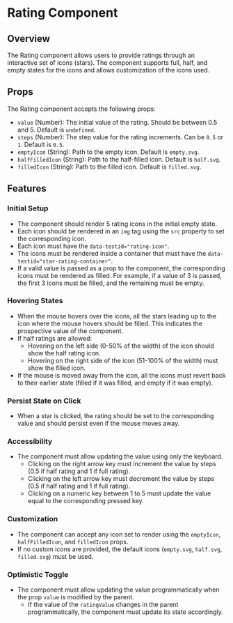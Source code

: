 # Rating Component

## Overview

The Rating component allows users to provide ratings through an interactive set of icons (stars). The component supports full, half, and empty states for the icons and allows customization of the icons used.

## Props

The Rating component accepts the following props:

- `value` (Number): The initial value of the rating. Should be between 0.5 and 5. Default is `undefined`.
- `steps` (Number): The step value for the rating increments. Can be `0.5` or `1`. Default is `0.5`.
- `emptyIcon` (String): Path to the empty icon. Default is `empty.svg`.
- `halfFilledIcon` (String): Path to the half-filled icon. Default is `half.svg`.
- `filledIcon` (String): Path to the filled icon. Default is `filled.svg`.

## Features

### Initial Setup

- The component should render 5 rating icons in the initial empty state.
- Each icon should be rendered in an `img` tag using the `src` property to set the corresponding icon.
- Each icon must have the `data-testid="rating-icon"`.
- The icons must be rendered inside a container that must have the `data-testid="star-rating-container"`.
- If a valid value is passed as a prop to the component, the corresponding icons must be rendered as filled. For example, if a value of 3 is passed, the first 3 icons must be filled, and the remaining must be empty.

### Hovering States

- When the mouse hovers over the icons, all the stars leading up to the icon where the mouse hovers should be filled. This indicates the prospective value of the component.
- If half ratings are allowed:
  - Hovering on the left side (0-50% of the width) of the icon should show the half rating icon.
  - Hovering on the right side of the icon (51-100% of the width) must show the filled icon.
- If the mouse is moved away from the icon, all the icons must revert back to their earlier state (filled if it was filled, and empty if it was empty).

### Persist State on Click

- When a star is clicked, the rating should be set to the corresponding value and should persist even if the mouse moves away.

### Accessibility

- The component must allow updating the value using only the keyboard.
  - Clicking on the right arrow key must increment the value by steps (0.5 if half rating and 1 if full rating).
  - Clicking on the left arrow key must decrement the value by steps (0.5 if half rating and 1 if full rating).
  - Clicking on a numeric key between 1 to 5 must update the value equal to the corresponding pressed key.

### Customization

- The component can accept any icon set to render using the `emptyIcon`, `halfFilledIcon`, and `filledIcon` props.
- If no custom icons are provided, the default icons (`empty.svg`, `half.svg`, `filled.svg`) must be used.

### Optimistic Toggle

- The component must allow updating the value programmatically when the prop `value` is modified by the parent.
  - If the value of the `ratingValue` changes in the parent programmatically, the component must update its state accordingly.



